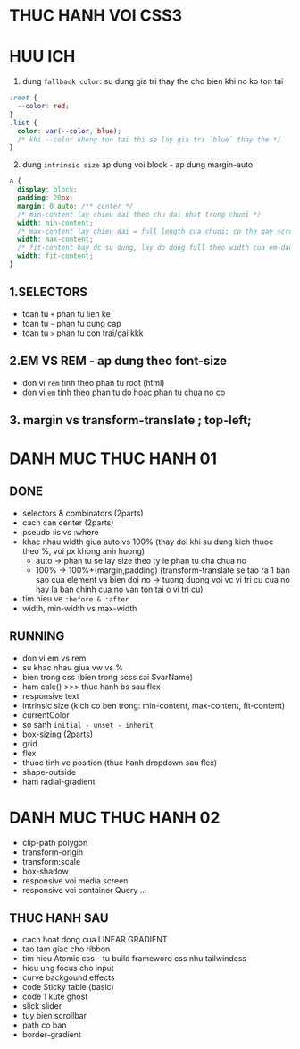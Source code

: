 # THUC HANH VOI CSS3

# HUU ICH

1. dung `fallback color`: su dung gia tri thay the cho bien khi no ko ton tai

```css
:root {
  --color: red;
}
.list {
  color: var(--color, blue);
  /* khi --color khong ton tai thi se lay gia tri `blue` thay the */
}
```

2. dung `intrinsic size` ap dung voi block - ap dung margin-auto

```css
a {
  display: block;
  padding: 20px;
  margin: 0 auto; /** center */
  /* min-content lay chieu dai theo chu dai nhat trong chuoi */
  width: min-content;
  /* max-content lay chieu dai = full length cua chuoi; co the gay scroll khi text qua dai */
  width: max-content;
  /* fit-content hay dc su dung, lay do dong full theo width cua em-daddy va se rot chu xuong khi qua dai */
  width: fit-content;
}
```

## 1.SELECTORS

- toan tu `+` phan tu lien ke
- toan tu `~` phan tu cung cap
- toan tu `>` phan tu con trai/gai kkk

## 2.EM VS REM - ap dung theo font-size

- don vi `rem` tinh theo phan tu root (html)
- don vi `em` tinh theo phan tu do hoac phan tu chua no co

## 3. margin vs transform-translate ; top-left;

# DANH MUC THUC HANH 01

## DONE

- selectors & combinators (2parts)
- cach can center (2parts)
- pseudo :is vs :where
- khac nhau width giua auto vs 100% (thay doi khi su dung kich thuoc theo %, voi px khong anh huong)
  - auto -> phan tu se lay size theo ty le phan tu cha chua no
  - 100% -> 100%+(margin,padding) (transform-translate se tao ra 1 ban sao cua element va bien doi no -> tuong duong voi vc vi tri cu cua no hay la ban chinh cua no van ton tai o vi tri cu)
- tim hieu ve `:before & :after`
- width, min-width vs max-width

## RUNNING

- don vi em vs rem
- su khac nhau giua vw vs %
- bien trong css (bien trong scss sai $varName)
- ham calc() >>> thuc hanh bs sau flex
- responsive text
- intrinsic size (kich co ben trong: min-content, max-content, fit-content)
- currentColor
- so sanh `initial - unset - inherit`
- box-sizing (2parts)
- grid
- flex
- thuoc tinh ve position (thuc hanh dropdown sau flex)
- shape-outside
- ham radial-gradient

# DANH MUC THUC HANH 02

- clip-path polygon
- transform-origin
- transform:scale
- box-shadow
- responsive voi media screen
- responsive voi container Query
  ...

## THUC HANH SAU

- cach hoat dong cua LINEAR GRADIENT
- tao tam giac cho ribbon
- tim hieu Atomic css - tu build frameword css nhu tailwindcss
- hieu ung focus cho input
- curve backgound effects
- code Sticky table (basic)
- code 1 kute ghost
- slick slider
- tuy bien scrollbar
- path co ban
- border-gradient
